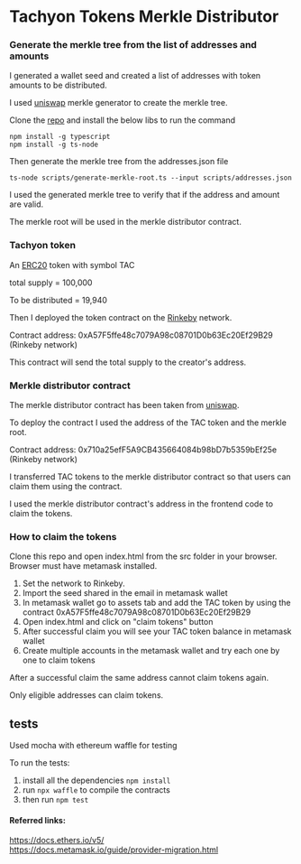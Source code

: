 # Tachyon Tokens Merkle Distributor


### Generate the merkle tree from the list of addresses and amounts

I generated a wallet seed and created a list of addresses with token amounts to be distributed.

I used [uniswap](https://github.com/Uniswap/merkle-distributor/blob/master/scripts/generate-merkle-root.ts) merkle generator to create the merkle tree.

Clone the [repo](https://github.com/Uniswap/merkle-distributor) and install the below libs to run the command
```shell
npm install -g typescript
npm install -g ts-node
```

Then generate the merkle tree from the addresses.json file

```shell
ts-node scripts/generate-merkle-root.ts --input scripts/addresses.json
```

I used the generated merkle tree to verify that if the address and amount are valid.

The merkle root will be used in the merkle distributor contract.

### Tachyon token

An [ERC20](https://github.com/OpenZeppelin/openzeppelin-contracts/blob/95e54173e9473fbee19bd173c751febad7062fc9/contracts/token/ERC20/ERC20.sol) token with symbol TAC

total supply = 100,000

To be distributed = 19,940

Then I deployed the token contract on the [Rinkeby](https://rinkeby.etherscan.io/) network.

Contract address: 0xA57F5ffe48c7079A98c08701D0b63Ec20Ef29B29 (Rinkeby network)

This contract will send the total supply to the creator's address.

### Merkle distributor contract

The merkle distributor contract has been taken from [uniswap](https://github.com/Uniswap/merkle-distributor/blob/master/contracts/MerkleDistributor.sol).

To deploy the contract I used the address of the TAC token and the merkle root.

Contract address: 0x710a25efF5A9CB435664084b98bD7b5359bEf25e (Rinkeby network)

I transferred TAC tokens to the merkle distributor contract so that users can claim them using the contract.

I used the merkle distributor contract's address in the frontend code to claim the tokens.

### How to claim the tokens

Clone this repo and open index.html from the src folder in your browser. Browser must have metamask installed.

1. Set the network to Rinkeby.
2. Import the seed shared in the email in metamask wallet
3. In metamask wallet go to assets tab and add the TAC token by using the contract 0xA57F5ffe48c7079A98c08701D0b63Ec20Ef29B29
4. Open index.html and click on "claim tokens" button
5. After successful claim you will see your TAC token balance in metamask wallet
6. Create multiple accounts in the metamask wallet and try each one by one to claim tokens


After a successful claim the same address cannot claim tokens again.

Only eligible addresses can claim tokens.

## tests

Used mocha with ethereum waffle for testing

To run the tests:
1. install all the dependencies `npm install`
2. run `npx waffle` to compile the contracts
3. then run `npm test`


#### Referred links:
https://docs.ethers.io/v5/  
https://docs.metamask.io/guide/provider-migration.html
